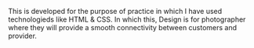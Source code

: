 This is developed for the purpose of practice in which I have used technologieds like HTML & CSS. In which this, Design is for photographer where they will provide a smooth connectivity between customers and provider.
